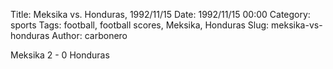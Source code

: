 Title: Meksika vs. Honduras, 1992/11/15
Date: 1992/11/15 00:00
Category: sports
Tags: football, football scores, Meksika, Honduras
Slug: meksika-vs-honduras
Author: carbonero


Meksika 2 - 0 Honduras
